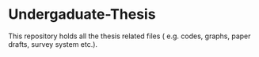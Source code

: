 # Undergaduate-Thesis
This repository holds all the thesis related files ( e.g. codes, graphs, paper drafts, survey system etc.).
